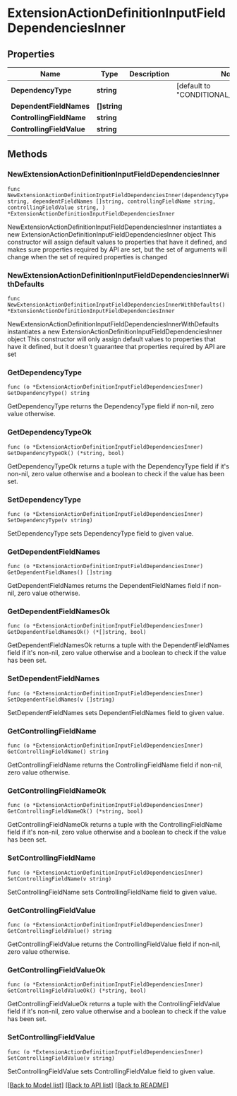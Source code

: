 # ExtensionActionDefinitionInputFieldDependenciesInner

## Properties

Name | Type | Description | Notes
------------ | ------------- | ------------- | -------------
**DependencyType** | **string** |  | [default to "CONDITIONAL_SINGLE_FIELD"]
**DependentFieldNames** | **[]string** |  | 
**ControllingFieldName** | **string** |  | 
**ControllingFieldValue** | **string** |  | 

## Methods

### NewExtensionActionDefinitionInputFieldDependenciesInner

`func NewExtensionActionDefinitionInputFieldDependenciesInner(dependencyType string, dependentFieldNames []string, controllingFieldName string, controllingFieldValue string, ) *ExtensionActionDefinitionInputFieldDependenciesInner`

NewExtensionActionDefinitionInputFieldDependenciesInner instantiates a new ExtensionActionDefinitionInputFieldDependenciesInner object
This constructor will assign default values to properties that have it defined,
and makes sure properties required by API are set, but the set of arguments
will change when the set of required properties is changed

### NewExtensionActionDefinitionInputFieldDependenciesInnerWithDefaults

`func NewExtensionActionDefinitionInputFieldDependenciesInnerWithDefaults() *ExtensionActionDefinitionInputFieldDependenciesInner`

NewExtensionActionDefinitionInputFieldDependenciesInnerWithDefaults instantiates a new ExtensionActionDefinitionInputFieldDependenciesInner object
This constructor will only assign default values to properties that have it defined,
but it doesn't guarantee that properties required by API are set

### GetDependencyType

`func (o *ExtensionActionDefinitionInputFieldDependenciesInner) GetDependencyType() string`

GetDependencyType returns the DependencyType field if non-nil, zero value otherwise.

### GetDependencyTypeOk

`func (o *ExtensionActionDefinitionInputFieldDependenciesInner) GetDependencyTypeOk() (*string, bool)`

GetDependencyTypeOk returns a tuple with the DependencyType field if it's non-nil, zero value otherwise
and a boolean to check if the value has been set.

### SetDependencyType

`func (o *ExtensionActionDefinitionInputFieldDependenciesInner) SetDependencyType(v string)`

SetDependencyType sets DependencyType field to given value.


### GetDependentFieldNames

`func (o *ExtensionActionDefinitionInputFieldDependenciesInner) GetDependentFieldNames() []string`

GetDependentFieldNames returns the DependentFieldNames field if non-nil, zero value otherwise.

### GetDependentFieldNamesOk

`func (o *ExtensionActionDefinitionInputFieldDependenciesInner) GetDependentFieldNamesOk() (*[]string, bool)`

GetDependentFieldNamesOk returns a tuple with the DependentFieldNames field if it's non-nil, zero value otherwise
and a boolean to check if the value has been set.

### SetDependentFieldNames

`func (o *ExtensionActionDefinitionInputFieldDependenciesInner) SetDependentFieldNames(v []string)`

SetDependentFieldNames sets DependentFieldNames field to given value.


### GetControllingFieldName

`func (o *ExtensionActionDefinitionInputFieldDependenciesInner) GetControllingFieldName() string`

GetControllingFieldName returns the ControllingFieldName field if non-nil, zero value otherwise.

### GetControllingFieldNameOk

`func (o *ExtensionActionDefinitionInputFieldDependenciesInner) GetControllingFieldNameOk() (*string, bool)`

GetControllingFieldNameOk returns a tuple with the ControllingFieldName field if it's non-nil, zero value otherwise
and a boolean to check if the value has been set.

### SetControllingFieldName

`func (o *ExtensionActionDefinitionInputFieldDependenciesInner) SetControllingFieldName(v string)`

SetControllingFieldName sets ControllingFieldName field to given value.


### GetControllingFieldValue

`func (o *ExtensionActionDefinitionInputFieldDependenciesInner) GetControllingFieldValue() string`

GetControllingFieldValue returns the ControllingFieldValue field if non-nil, zero value otherwise.

### GetControllingFieldValueOk

`func (o *ExtensionActionDefinitionInputFieldDependenciesInner) GetControllingFieldValueOk() (*string, bool)`

GetControllingFieldValueOk returns a tuple with the ControllingFieldValue field if it's non-nil, zero value otherwise
and a boolean to check if the value has been set.

### SetControllingFieldValue

`func (o *ExtensionActionDefinitionInputFieldDependenciesInner) SetControllingFieldValue(v string)`

SetControllingFieldValue sets ControllingFieldValue field to given value.



[[Back to Model list]](../README.md#documentation-for-models) [[Back to API list]](../README.md#documentation-for-api-endpoints) [[Back to README]](../README.md)



